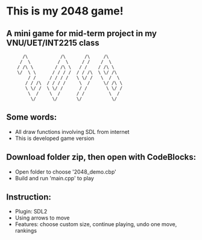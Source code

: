 # This is my 2048 game!
## A mini game for mid-term project in my VNU/UET/INT2215 class

          /\            /\       /\     /\
         /  \          /  \     / /    /  \
        / /\ \        / /\ \   / /    / /\ \
        \/  \ \      / / / /  / / /\  \ \/ /\
            / /     / / / /   \ \/ /   \  /  \
           / / /\  / / / /     \  /     \/ /\ \
           \ \/ /  \ \/ /      / /       \ \/ /
            \  /    \  /      / /         \  /
             \/      \/       \/           \/

Some words:
----------------
- All draw functions involving SDL from internet
- This is developed game version

Download folder zip, then open with CodeBlocks:
----------------
- Open folder to choose '2048_demo.cbp'
- Build and run 'main.cpp' to play

Instruction:
----------------
- Plugin: SDL2
- Using arrows to move
- Features: choose custom size, continue playing, undo one move, rankings
